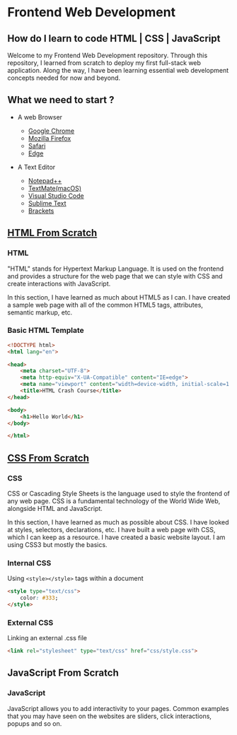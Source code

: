 # Frontend Web Development

## How do I learn to code HTML | CSS | JavaScript

Welcome to my Frontend Web Development repository. Through this repository, I learned from scratch to deploy my first full-stack web application. Along the way, I have been learning essential web development concepts needed for now and beyond.

## What we need to start ?

- A web Browser
  - [Google Chrome](https://www.google.com/chrome/)
  - [Mozilla Firefox](https://www.mozilla.org/en-US/firefox/new/)
  - [Safari](https://www.apple.com/safari/)
  - [Edge](https://www.microsoft.com/edge)
 
- A Text Editor
  - [Notepad++](https://notepad-plus-plus.org/downloads/)
  - [TextMate(macOS)](https://macromates.com/)
  - [Visual Studio Code](https://code.visualstudio.com/)
  - [Sublime Text](https://www.sublimetext.com/)
  - [Brackets](https://brackets.io/)

## [HTML From Scratch](https://github.com/kanishkasubash/frontend-web-development/tree/master/html-crash-course)

### HTML

"HTML" stands for Hypertext Markup Language. It is used on the frontend and provides a structure for the web page that we can style with CSS and create interactions with JavaScript.

In this section, I have learned as much about HTML5 as I can. I have created a sample web page with all of the common HTML5 tags, attributes, semantic markup, etc.

### Basic HTML Template

```html
<!DOCTYPE html>
<html lang="en">

<head>
    <meta charset="UTF-8">
    <meta http-equiv="X-UA-Compatible" content="IE=edge">
    <meta name="viewport" content="width=device-width, initial-scale=1.0">
    <title>HTML Crash Course</title>
</head>

<body>
    <h1>Hello World</h1>
</body>

</html>
```

## [CSS From Scratch](https://github.com/kanishkasubash/frontend-web-development/tree/master/css-crash-course)

### CSS

CSS or Cascading Style Sheets is the language used to style the frontend of any web page. CSS is a fundamental technology of the World Wide Web, alongside HTML and JavaScript.

In this section, I have learned as much as possible about CSS. I have looked at styles, selectors, declarations, etc. I have built a web page with CSS, which I can keep as a resource. I have created a basic website layout. I am using CSS3 but mostly the basics.

### Internal CSS
Using ```<style></style>``` tags within a document

```html
<style type="text/css">
    color: #333;
</style>
```

### External CSS
Linking an external .css file

```html
<link rel="stylesheet" type="text/css" href="css/style.css">
```

## JavaScript From Scratch

### JavaScript

JavaScript allows you to add interactivity to your pages. Common examples that you may have seen on the websites are sliders, click interactions, popups and so on.
